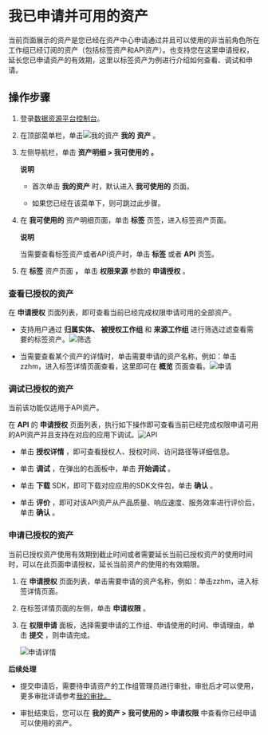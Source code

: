 我已申请并可用的资产 
===============================

当前页面展示的资产是您已经在资产中心申请通过并且可以使用的非当前角色所在工作组已经订阅的资产（包括标签资产和API资产）。也支持您在这里申请授权，延长您已申请资产的有效期，这里以标签资产为例进行介绍如何查看、调试和申请。

操作步骤 
-------------------------

1. 登录[数据资源平台控制台](https://dataq.console.aliyun.com)。

   

2. 在顶部菜单栏，单击![我的资产](https://static-aliyun-doc.oss-accelerate.aliyuncs.com/assets/img/zh-CN/8860133261/p282760.png) **我的** **资产** 。

   

3. 左侧导航栏，单击 **资产明细 \> 我可使用的** **。** 

   **说明**

   
   * 首次单击 **我的资产** 时，默认进入 **我可使用的** 页面。

     
   
   * 如果您已经在该菜单下，则可跳过此步骤。

     
   

   
   

4. 在 **我可使用的** 资产明细页面，单击 **标签** 页签，进入标签资产页面。

   **说明**

   

   当需要查看标签资产或者API资产时，单击 **标签** 或者 **API** 页签。
   

5. 在 **标签** 资产页面 **，** 单击 **权限来源** 参数的 **申请授权** 。

   




### 查看已授权的资产 

在 **申请授权** 页面列表，即可查看当前已经完成权限申请可用的全部资产。

* 支持用户通过 **归属实体、** **被授权工作组** 和 **来源工作组** 进行筛选过滤查看需要的标签资产。![筛选](https://static-aliyun-doc.oss-accelerate.aliyuncs.com/assets/img/zh-CN/8821573261/p283610.png)

  

* 当需要查看某个资产的详情时，单击需要申请的资产名称，例如：单击zzhm，进入标签详情页面查看，这里即可在 **概览** 页面查看。![申请](https://static-aliyun-doc.oss-accelerate.aliyuncs.com/assets/img/zh-CN/9821573261/p282827.png)

  




### 调试已授权的资产 

当前该功能仅适用于API资产。

在 **API** 的 **申请授权** 页面列表，执行如下操作即可查看当前已经完成权限申请可用的API资产并且支持在对应的应用下调试。![API](https://static-aliyun-doc.oss-accelerate.aliyuncs.com/assets/img/zh-CN/9821573261/p283611.png)

* 单击 **授权详情** ，即可查看授权人、授权时间、访问路径等详细信息。

  

* 单击 **调试** ，在弹出的右面板中，单击 **开始调试** 。

  

* 单击 **下载** SDK，即可下载对应应用的SDK文件包，单击 **确认** 。

  

* 单击 **评价** ，即可对该API资产从产品质量、响应速度、服务效率进行评价后，单击 **确认** 。

  




### 申请已授权的资产 

当前已授权资产使用有效期到截止时间或者需要延长当前已授权资产的使用时间时，可以在此页面申请授权，延长当前资产的使用的有效期限。

1. 在 **申请授权** 页面列表，单击需要申请的资产名称，例如：单击zzhm，进入标签详情页面。

   

2. 在标签详情页面的左侧，单击 **申请权限** 。

   

3. 在 **权限申请** 面板，选择需要申请的工作组、申请使用的时间、申请理由，单击 **提交** ，则申请完成。

   ![申请详情](https://static-aliyun-doc.oss-accelerate.aliyuncs.com/assets/img/zh-CN/6337983261/p282837.png)
   




**后续处理** 

* 提交申请后，需要待申请资产的工作组管理员进行审批，审批后才可以使用，更多审批详请参考[我的审批。](/cn.zh-CN/用户指南/系统设置/我的审批.md)

  

* 审批结束后，您可以在 **我的资产 \> 我可使用的 \> 申请权限** 中查看你已经申请可以使用的资产。

  



